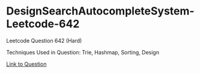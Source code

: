 # DesignSearchAutocompleteSystem-Leetcode-642

Leetcode Question 642 (Hard)

Techniques Used in Question:
Trie, Hashmap, Sorting, Design

[Link to Question](https://leetcode.com/problems/design-search-autocomplete-system/)
